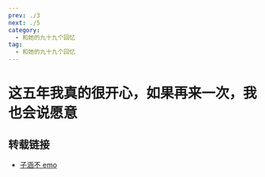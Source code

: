 ```yaml
---
prev: ./3
next: ./5
category:
  - 和她的九十九个回忆
tag:
  - 和她的九十九个回忆
---
```


# 这五年我真的很开心，如果再来一次，我也会说愿意

<!-- more -->
<BiliBili bvid="BV1xB4y1n7Xz"  title="这五年我真的很开心，如果再来一次，我也会说愿意" noDanmaku  />

## 转载链接

- [子涵不 emo](https://space.bilibili.com/173893049)
